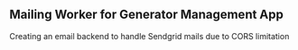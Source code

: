 ## Mailing Worker for Generator Management App

Creating an email backend to handle Sendgrid mails due to CORS limitation
